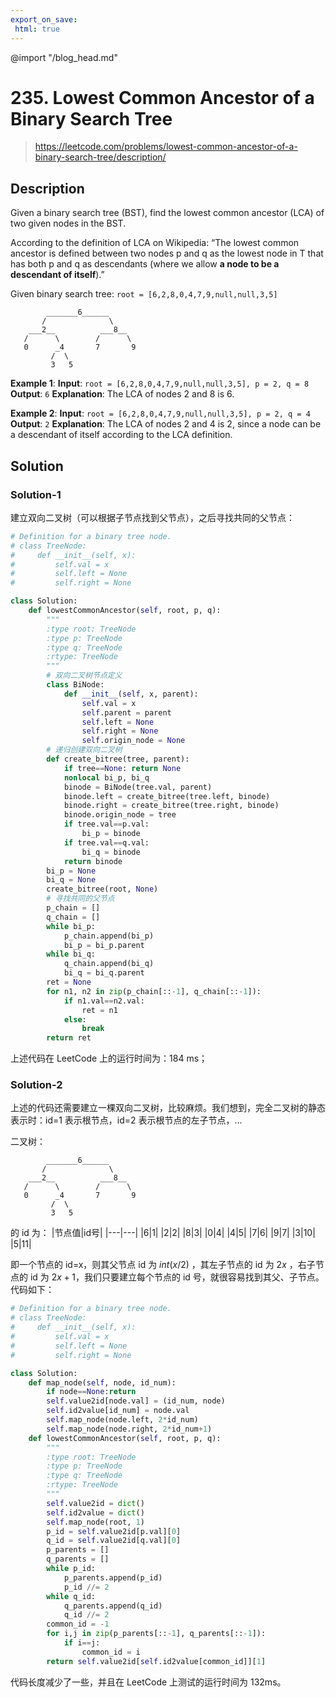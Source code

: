 ```yaml
---
export_on_save:
 html: true
---
```

@import "/blog_head.md"

# 235. Lowest Common Ancestor of a Binary Search Tree 

> <https://leetcode.com/problems/lowest-common-ancestor-of-a-binary-search-tree/description/>

## Description

Given a binary search tree (BST), find the lowest common ancestor (LCA) of two given nodes in the BST.

According to the definition of LCA on Wikipedia: “The lowest common ancestor is defined between two nodes p and q as the lowest node in T that has both p and q as descendants (where we allow **a node to be a descendant of itself**).”

Given binary search tree:  `root = [6,2,8,0,4,7,9,null,null,3,5]`
```
        _______6______
       /              \
    ___2__          ___8__
   /      \        /      \
   0      _4       7       9
         /  \
         3   5
```
**Example 1**:
**Input**: `root = [6,2,8,0,4,7,9,null,null,3,5], p = 2, q = 8`
**Output**: `6`
**Explanation**: The LCA of nodes 2 and 8 is 6.

**Example 2**:
**Input**: `root = [6,2,8,0,4,7,9,null,null,3,5], p = 2, q = 4`
**Output**: `2`
**Explanation**: The LCA of nodes 2 and 4 is 2, since a node can be a descendant of itself according to the LCA definition.

## Solution

### Solution-1

建立双向二叉树（可以根据子节点找到父节点），之后寻找共同的父节点：
```python {class=line-numbers}
# Definition for a binary tree node.
# class TreeNode:
#     def __init__(self, x):
#         self.val = x
#         self.left = None
#         self.right = None

class Solution:
    def lowestCommonAncestor(self, root, p, q):
        """
        :type root: TreeNode
        :type p: TreeNode
        :type q: TreeNode
        :rtype: TreeNode
        """
        # 双向二叉树节点定义
        class BiNode:
            def __init__(self, x, parent):
                self.val = x
                self.parent = parent
                self.left = None
                self.right = None
                self.origin_node = None
        # 递归创建双向二叉树
        def create_bitree(tree, parent):
            if tree==None: return None
            nonlocal bi_p, bi_q
            binode = BiNode(tree.val, parent)
            binode.left = create_bitree(tree.left, binode)
            binode.right = create_bitree(tree.right, binode)
            binode.origin_node = tree
            if tree.val==p.val:
                bi_p = binode
            if tree.val==q.val:
                bi_q = binode
            return binode
        bi_p = None
        bi_q = None
        create_bitree(root, None)
        # 寻找共同的父节点
        p_chain = []
        q_chain = []
        while bi_p:
            p_chain.append(bi_p)
            bi_p = bi_p.parent
        while bi_q:
            q_chain.append(bi_q)
            bi_q = bi_q.parent
        ret = None
        for n1, n2 in zip(p_chain[::-1], q_chain[::-1]):
            if n1.val==n2.val:
                ret = n1
            else:
                break
        return ret
```
上述代码在 LeetCode 上的运行时间为：184 ms；

### Solution-2

上述的代码还需要建立一棵双向二叉树，比较麻烦。我们想到，完全二叉树的静态表示时：id=1 表示根节点，id=2 表示根节点的左子节点，...

二叉树：
```
        _______6______
       /              \
    ___2__          ___8__
   /      \        /      \
   0      _4       7       9
         /  \
         3   5
```
的 id 为：
|节点值|id号|
|---|---|
|6|1|
|2|2|
|8|3|
|0|4|
|4|5|
|7|6|
|9|7|
|3|10|
|5|11|

即一个节点的 id=x，则其父节点 id 为 $int(x/2)$ ，其左子节点的 id 为 $2x$ ，右子节点的 id 为 $2x+1$，我们只要建立每个节点的 id 号，就很容易找到其父、子节点。代码如下：
```python {class=line-numbers}
# Definition for a binary tree node.
# class TreeNode:
#     def __init__(self, x):
#         self.val = x
#         self.left = None
#         self.right = None

class Solution:
    def map_node(self, node, id_num):
        if node==None:return
        self.value2id[node.val] = (id_num, node)
        self.id2value[id_num] = node.val
        self.map_node(node.left, 2*id_num)
        self.map_node(node.right, 2*id_num+1)
    def lowestCommonAncestor(self, root, p, q):
        """
        :type root: TreeNode
        :type p: TreeNode
        :type q: TreeNode
        :rtype: TreeNode
        """
        self.value2id = dict()
        self.id2value = dict()
        self.map_node(root, 1)
        p_id = self.value2id[p.val][0]
        q_id = self.value2id[q.val][0]
        p_parents = []
        q_parents = []
        while p_id:
            p_parents.append(p_id)
            p_id //= 2
        while q_id:
            q_parents.append(q_id)
            q_id //= 2
        common_id = -1
        for i,j in zip(p_parents[::-1], q_parents[::-1]):
            if i==j:
                common_id = i
        return self.value2id[self.id2value[common_id]][1]
```
代码长度减少了一些，并且在 LeetCode 上测试的运行时间为 132ms。
